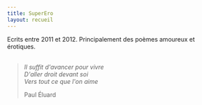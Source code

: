```yaml
---
title: SuperEro
layout: recueil
---
```

Ecrits entre 2011 et 2012. Principalement des poèmes amoureux et érotiques.  
<br>
<blockquote class="blockquote text-right">
  <p><em>Il suffit d'avancer pour vivre<br>
  D'aller droit devant soi<br>
  Vers tout ce que l'on aime</em></p>
  <footer class="blockquote-footer">Paul Éluard</footer>
</blockquote>
